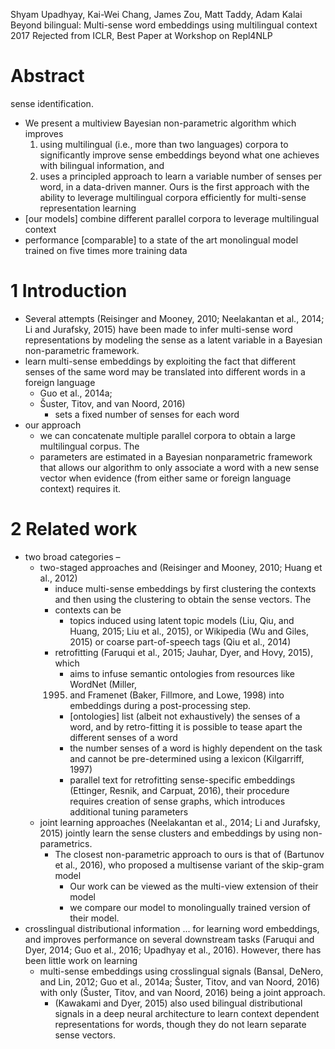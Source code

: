 Shyam Upadhyay, Kai-Wei Chang, James Zou, Matt Taddy, Adam Kalai
Beyond bilingual: Multi-sense word embeddings using multilingual context
2017 Rejected from ICLR, Best Paper at Workshop on Repl4NLP

# Abstract

sense identification. 
* We present a multiview Bayesian non-parametric algorithm which improves
  1.  using multilingual (i.e., more than two languages) corpora to
      significantly improve sense embeddings 
      beyond what one achieves with bilingual information, and 
  2.  uses a principled approach to learn a variable number of senses per word,
      in a data-driven manner. 
Ours is the first approach with the ability to leverage multilingual
corpora efficiently for multi-sense representation learning
* [our models] combine different parallel corpora to leverage multilingual
  context
* performance [comparable] to a state of the art monolingual model 
  trained on five times more training data

# 1 Introduction

* Several attempts (Reisinger and Mooney, 2010; Neelakantan et al., 2014; Li
  and Jurafsky, 2015) have been made to infer multi-sense word representations
  by modeling the sense as a latent variable in a Bayesian non-parametric
  framework.
* learn multi-sense embeddings by exploiting the fact that different senses of
  the same word may be translated into different words in a foreign language
  * Guo et al., 2014a; 
  * Šuster, Titov, and van Noord, 2016)
    * sets a fixed number of senses for each word
* our approach 
  * we can concatenate multiple parallel corpora to obtain a large multilingual
    corpus. The 
  * parameters are estimated in a Bayesian nonparametric framework that allows
    our algorithm to only associate a word with a new sense vector when
    evidence (from either same or foreign language context) requires it.

# 2 Related work

* two broad categories – 
  * two-staged approaches and 
    (Reisinger and Mooney, 2010; Huang et al., 2012) 
    * induce multi-sense embeddings by first clustering the contexts and then
      using the clustering to obtain the sense vectors. The 
    * contexts can be 
      * topics induced using latent topic models (Liu, Qiu, and Huang, 2015;
        Liu et al., 2015), or  Wikipedia (Wu and Giles, 2015) or coarse
        part-of-speech tags (Qiu et al., 2014)
    * retrofitting (Faruqui et al., 2015; Jauhar, Dyer, and Hovy, 2015), which
      * aims to infuse semantic ontologies from resources like WordNet (Miller,
      1995) and Framenet (Baker, Fillmore, and Lowe, 1998) into embeddings
      during a post-processing step. 
      * [ontologies] list (albeit not exhaustively) the senses of a word, and
        by retro-fitting it is possible to tease apart the different senses of
        a word
      * the number senses of a word is highly dependent on the task and cannot
        be pre-determined using a lexicon (Kilgarriff, 1997)
      * parallel text for retrofitting sense-specific embeddings (Ettinger,
        Resnik, and Carpuat, 2016), their procedure requires creation of sense
        graphs, which introduces additional tuning parameters
  * joint learning approaches (Neelakantan et al., 2014; Li and Jurafsky, 2015)
    jointly learn the sense clusters and embeddings by using non-parametrics.
    * The closest non-parametric approach to ours is that of (Bartunov et al.,
      2016), who proposed a multisense variant of the skip-gram model 
      * Our work can be viewed as the multi-view extension of their model 
      * we compare our model to monolingually trained version of their model.
* crosslingual distributional information ... for learning word embeddings,
  and improves performance on several downstream tasks (Faruqui and Dyer, 2014;
  Guo et al., 2016; Upadhyay et al., 2016). However, there has been little work
  on learning 
  * multi-sense embeddings using crosslingual signals (Bansal, DeNero, and Lin,
    2012; Guo et al., 2014a; Šuster, Titov, and van Noord, 2016) with only
    (Šuster, Titov, and van Noord, 2016) being a joint approach.  
    * (Kawakami and Dyer, 2015) also used bilingual distributional signals in a
      deep neural architecture to learn context dependent representations for
      words, though they do not learn separate sense vectors.
